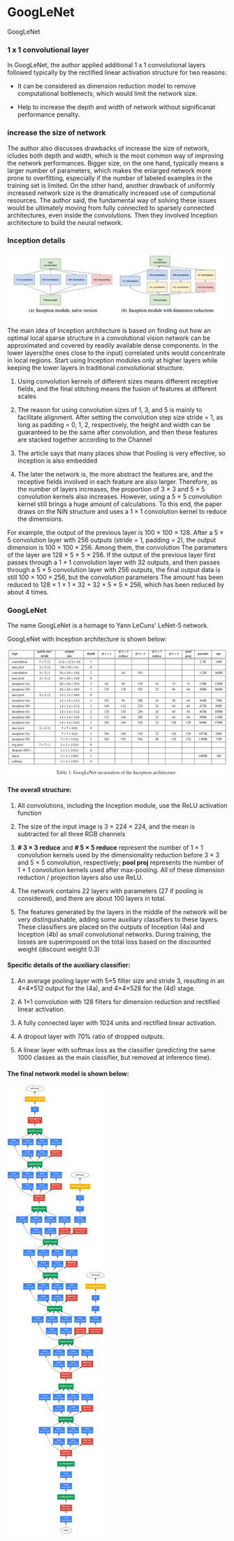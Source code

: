 # GoogLeNet
GoogLeNet


### 1 x 1 convolutional layer

In GoogLeNet, the author applied additional 1 x 1 convolutional layers followed typically by the rectified linear activation structure for two reasons:

- It can be considered as dimension reduction model to remove computational bottlenects, which would limit the network size.

- Help to increase the depth and width of network without significanat performance penalty.


### increase the size of network

The author also discusses drawbacks of increase the size of network, icludes both depth and width, which is the most common way of improving the network performances. Bigger size, on the one hand, typically means a larger number of parameters, which makes the enlarged network more prone to overfitting, especially if the number of labeled examples in the training set is limited. On the other hand, another drawback of uniformly increased network size is the dramatically increased use of computional resources. The author said, the fundamental way of solving these issues would be ultimately moving from fully connected to sparsely connected architectures, even inside the convolutions. Then they involved Inception architecture to build the neural network.

### Inception details

![Inception](img/Inception_module.jpg)

The main idea of Inception architecture is based on finding out how an optimal local sparse structure in a convolutional vision network can be approximated and covered by readily available dense components. In the lower layers(the ones close to the input) correlated units would concentrate in local regions. Start using Inception modules only at higher layers while keeping the lower layers in traditional convolutional structure.


1. Using convolution kernels of different sizes means different receptive fields, and the final stitching means the fusion of features at different scales

2. The reason for using convolution sizes of 1, 3, and 5 is mainly to facilitate alignment. After setting the convolution step size stride = 1, as long as padding = 0, 1, 2, respectively, the height and width can be guaranteed to be the same after convolution, and then these features are stacked together according to the Channel

3. The article says that many places show that Pooling is very effective, so Inception is also embedded

4. The later the network is, the more abstract the features are, and the receptive fields involved in each feature are also larger. Therefore, as the number of layers increases, the proportion of 3 × 3 and 5 × 5 convolution kernels also increases. However, using a 5 × 5 convolution kernel still brings a huge amount of calculations. To this end, the paper draws on the NiN structure and uses a 1 × 1 convolution kernel to reduce the dimensions.


For example, the output of the previous layer is 100 × 100 × 128. After a 5 × 5 convolution layer with 256 outputs (stride = 1, padding = 2), the output dimension is 100 × 100 × 256. Among them, the convolution The parameters of the layer are 128 × 5 × 5 × 256. If the output of the previous layer first passes through a 1 × 1 convolution layer with 32 outputs, and then passes through a 5 × 5 convolution layer with 256 outputs, the final output data is still 100 × 100 × 256, but the convolution parameters The amount has been reduced to 128 × 1 × 1 × 32 + 32 × 5 × 5 × 256, which has been reduced by about 4 times.


### GoogLeNet

The name GoogLeNet is a homage to Yann LeCuns' LeNet-5 network.

GoogLeNet with Inception architecture is shown below:

![Structure](img/GoogLeNet1.png)


#### The overall structure:

1. All convolutions, including the Inception module, use the ReLU activation function

2. The size of the input image is 3 × 224 × 224, and the mean is subtracted for all three RGB channels

3. **\# 3 × 3 reduce** and **\# 5 × 5 reduce** represent the number of 1 × 1 convolution kernels used by the dimensionality reduction before 3 × 3 and 5 × 5 convolution, respectively; **pool proj** represents the number of 1 × 1 convolution kernels used after max-pooling. All of these dimension reduction / projection layers also use ReLU.

4. The network contains 22 layers with parameters (27 if pooling is considered), and there are about 100 layers in total.

5. The features generated by the layers in the middle of the network will be very distinguishable, adding some auxiliary classifiers to these layers. These classifiers are placed on the outputs of Inception (4a) and Inception (4b) as small convolutional networks. During training, the losses are superimposed on the total loss based on the discounted weight (discount weight 0.3)



#### Specific details of the auxiliary classifier:

1. An average pooling layer with 5×5 filter size and stride 3, resulting in an 4×4×512 output
for the (4a), and 4×4×528 for the (4d) stage.

2. A 1×1 convolution with 128 filters for dimension reduction and rectified linear activation.

3. A fully connected layer with 1024 units and rectified linear activation.
4. A dropout layer with 70% ratio of dropped outputs.
5. A linear layer with softmax loss as the classifier (predicting the same 1000 classes as the main classifier, but removed at inference time).

#### The final network model is shown below:

![Structure](img/GoogLeNet.png)
